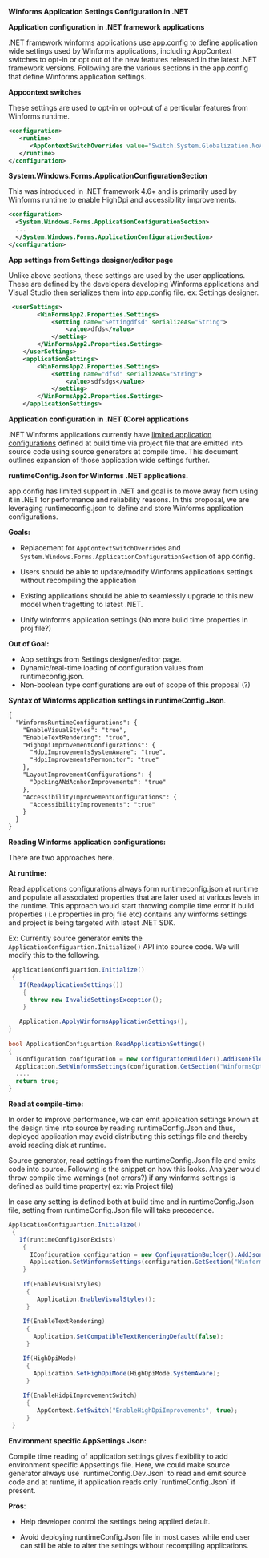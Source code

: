 **Winforms Application Settings Configuration in .NET**

**Application configuration in .NET framework applications**

.NET framework winforms applications use app.config to define application wide settings used by Winforms applications, including AppContext switches to opt-in or opt out of the new features released in the latest .NET framework versions. Following are the various sections in the app.config that define Winforms application settings.

**Appcontext switches**

These settings are used to opt-in or opt-out of a perticular features from Winforms runtime.

```XML
<configuration>
   <runtime>
      <AppContextSwitchOverrides value="Switch.System.Globalization.NoAsyncCurrentCulture=true" />
   </runtime>
</configuration>
```
**System.Windows.Forms.ApplicationConfigurationSection**

This was introduced in .NET framework 4.6+ and is primarily used by Winforms runtime to enable HighDpi and accessibility improvements.

```XML
<configuration>
  <System.Windows.Forms.ApplicationConfigurationSection>
  ...
  </System.Windows.Forms.ApplicationConfigurationSection>
</configuration>
```

**App settings from Settings designer/editor page**

Unlike above sections, these settings are used by the user applications. These are defined by the developers developing Winforms applications and Visual Studio then serializes them into app.config file. ex: Settings designer.
```XML
 <userSettings>
        <WinFormsApp2.Properties.Settings>
            <setting name="Settingdfsd" serializeAs="String">
                <value>dfds</value>
            </setting>
        </WinFormsApp2.Properties.Settings>
    </userSettings>
    <applicationSettings>
        <WinFormsApp2.Properties.Settings>
            <setting name="dfsd" serializeAs="String">
                <value>sdfsdgs</value>
            </setting>
        </WinFormsApp2.Properties.Settings>
    </applicationSettings>
```

**Application configuration in .NET (Core) applications**

.NET Winforms applications currently have [limited application
configurations](https://docs.microsoft.com/en-us/dotnet/desktop/winforms/whats-new/net60?view=netdesktop-6.0#new-application-bootstrap)
defined at build time via project file that are emitted into source code using source
generators at compile time. This document outlines expansion of those
application wide settings further.

**runtimeConfig.Json for Winforms .NET applications.**

app.config has limited support in .NET and goal is to move away from using it in .NET for
performance and reliability reasons. In this proposal, we are leveraging runtimeconfig.json to define and store Winforms application configurations.

**Goals:**

-   Replacement for `AppContextSwitchOverrides` and `System.Windows.Forms.ApplicationConfigurationSection` of app.config.

-   Users should be able to update/modify Winforms applications settings
    without recompiling the application

-   Existing applications should be able to seamlessly upgrade to this
    new model when tragetting to latest .NET.
    
-   Unify winforms application settings (No more build time properties
    in proj file?)

**Out of Goal:**

-  App settings from Settings designer/editor page.
-  Dynamic/real-time loading of configuration values from runtimeconfig.json.
-  Non-boolean type configurations are out of scope of this proposal (?)

**Syntax of Winforms application settings in runtimeConfig.Json**.

```xml
{
  "WinformsRuntimeConfigurations": {
    "EnableVisualStyles": "true",
    "EnableTextRendering": "true",
    "HighDpiImprovementConfigurations": {
      "HdpiImprovementsSystemAware": "true",
      "HdpiImprovementsPermonitor": "true"
    },
    "LayoutImprovementConfigurations": {
      "DpckingANdAcnhorImprovements": "true"
    },
    "AccessibilityImprovementConfigurations": {
      "AccessibilityImprovements": "true"
    }
  }
}
```

**Reading Winforms application configurations:**

There are two approaches here.

**At runtime:**

Read applications configurations always form runtimeconfig.json at runtime and
populate all associated properties that are later used at various levels
in the runtime. This approach would start throwing compile time error if
build properties ( i.e properties in proj file etc) contains any winforms settings and project is being targeted
with latest .NET SDK.

Ex: Currently source generator emits the `ApplicationConfiguartion.Initialize()` API into source code. We will
modify this to the following.

```cs
 ApplicationConfiguartion.Initialize()
 {
   If(ReadApplicationSettings())
    { 
      throw new InvalidSettingsException();
    }

   Application.ApplyWinformsApplicationSettings();
}
 
bool ApplicationConfiguartion.ReadApplicationSettings()
{
  IConfiguration configuration = new ConfigurationBuilder().AddJsonFile("runtimeConfig.json",true).Build()");
  Application.SetWinformsSettings(configuration.GetSection("WinformsOptionalSettings").Get<WinformsOptionalSettings>())");
  ....
  return true;
}
```

**Read at compile-time:**

In order to improve performance, we can emit application settings known
at the design time into source by reading runtimeConfig.Json and thus,
deployed application may avoid distributing this settings file and
thereby avoid reading disk at runtime.

Source generator, read settings from the runtimeConfig.Json file and emits
code into source. Following is the snippet on how this looks. Analyzer
would throw compile time warnings (not errors?) if any winforms settings is defined as build time property( ex: via Project file)

In case any setting is defined both at build time and in runtimeConfig.Json file, setting from runtimeConfig.Json file will take precedence.
```cs
ApplicationConfiguartion.Initialize()
 {
   If(runtimeConfigJsonExists)
    {
      IConfiguration configuration = new ConfigurationBuilder().AddJsonFile("runtimeConfig.json", true).Build()");
      Application.SetWinformsSettings(configuration.GetSection("WinformsOptionalSettings").Get<WinformsOptionalSettings>())"); 
    }
    
    If(EnableVisualStyles)
     {
        Application.EnableVisualStyles();
     }
     
    If(EnableTextRendering)
     {
       Application.SetCompatibleTextRenderingDefault(false);
     }

    If(HighDpiMode)
     {
       Application.SetHighDpiMode(HighDpiMode.SystemAware);
     }
    
    If(EnableHidpiImprovementSwitch)
     {
        AppContext.SetSwitch("EnableHighDpiImprovements", true);
     }
 }
```
**Environment specific AppSettings.Json:**

Compile time reading of application settings gives flexibility to add
environment specific Appsettings file. Here, we could make source
generator always use \`runtimeConfig.Dev.Json\` to read and emit source
code and at runtime, it application reads only \`runtimeConfig.Json\` if
present.

**Pros**:

-   Help developer control the settings being applied default.

-   Avoid deploying runtimeConfig.Json file in most cases while end user
    can still be able to alter the settings without recompiling
    applications.
